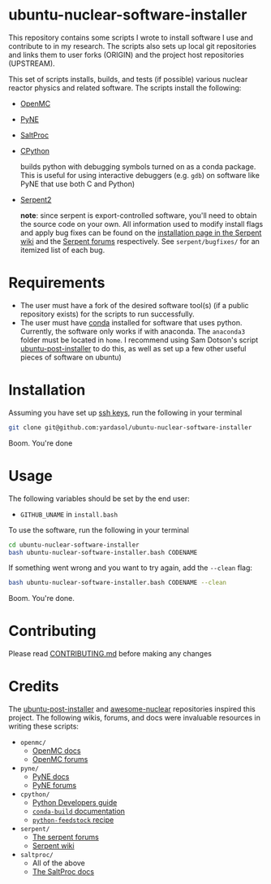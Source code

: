 # ubuntu-nuclear-software-installer
This repository contains some scripts I wrote to install software I use and contribute to in my research. The scripts also sets up local git repositories and links them to user forks (ORIGIN) and the project host repositories (UPSTREAM).

This set of scripts installs, builds, and tests (if possible) various nuclear reactor physics and related software. 
The scripts install the following:
- [OpenMC](https://github.com/openmc-dev/openmc)
- [PyNE](https://github.com/pyne/pyne)
- [SaltProc](https://github.com/arfc/saltproc)
- [CPython](https://github.com/python/cpython) 

  builds python with debugging symbols turned on as a conda package. This is useful for using interactive debuggers (e.g. `gdb`) on software like PyNE that use both C and Python)
- [Serpent2](http://montecarlo.vtt.fi/) 
 
  **note**: since serpent is export-controlled software, you'll need to obtain the source code on your own. All information used to modify install flags and apply bug fixes can be found on the [installation page in the Serpent wiki](https://serpent.vtt.fi/mediawiki/index.php/Installing_and_running_Serpent) and the [Serpent forums](https://ttuki.vtt.fi/serpent/index.php?sid=3038d3b423fe27ac9e5a75c11425fa00) respectively. See `serpent/bugfixes/` for an itemized list of
    each bug.


# Requirements
 - The user must have a fork of the desired software tool(s) (if a public repository exists) for the scripts to run successfully. 
 - The user must have [conda](https://docs.conda.io/en/latest/) installed for software that uses python. Currently, the software only works if with anaconda. The `anaconda3` folder must be located in `home`. I recommend using Sam Dotson's script [ubuntu-post-installer](https://github.com/samgdotson/ubuntu-post-installer) to do this, as well as set up a few other useful pieces of software on ubuntu)

# Installation
Assuming you have set up [ssh keys](https://docs.github.com/en/github/authenticating-to-github/connecting-to-github-with-ssh), run the following in your terminal
```bash
git clone git@github.com:yardasol/ubuntu-nuclear-software-installer
```
Boom. You're done

# Usage
The following variables should be set by the end user:
 - `GITHUB_UNAME` in `install.bash`

To use the software, run the following in your terminal
```bash
cd ubuntu-nuclear-software-installer
bash ubuntu-nuclear-software-installer.bash CODENAME
```

If something went wrong and you want to try again, add the `--clean` flag:
```bash
bash ubuntu-nuclear-software-installer.bash CODENAME --clean
```

Boom. You're done.

# Contributing
Please read [CONTRIBUTING.md](https://github.com/yardasol/ubuntu-nuclear-software-installer/blob/main/CONTRIBUTING.md) before making any changes

# Credits
The [ubuntu-post-installer](https://github.com/samgdotson/ubuntu-post-installer) and [awesome-nuclear](https://github.com/paulromano/awesome-nuclear) repositories inspired this project. The following wikis, forums, and docs were invaluable resources in writing these scripts:
- `openmc/`
  - [OpenMC docs](https://docs.openmc.org)
  - [OpenMC forums](https://openmc.discourse.group/)
- `pyne/`
  - [PyNE docs](https://pyne.io/)
  - [PyNE forums](https://groups.google.com/g/pyne-dev?pli=1)
- `cpython/`
  - [Python Developers guide](https://devguide.python.org/setup/)
  - [`conda-build` documentation](https://docs.conda.io/projects/conda-build/en/latest/)
  - [`python-feedstock` recipe](https://github.com/conda-forge/python-feedstock/tree/main/recipe) 
- `serpent/`
  - [The serpent forums](https://ttuki.vtt.fi/serpent/index.php)
  - [Serpent wiki](https://serpent.vtt.fi/mediawiki/index.php/Installing_and_running_Serpent)
- `saltproc/`
  - All of the above
  - [The SaltProc docs](https://arfc.github.io/saltproc/)

